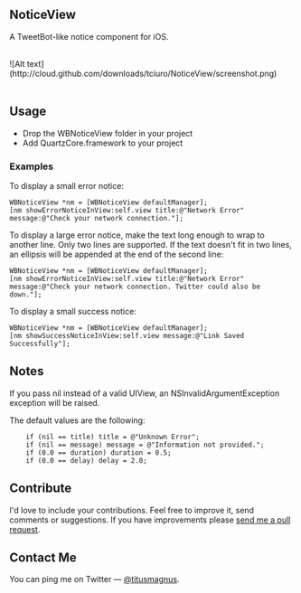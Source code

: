 ## NoticeView

A TweetBot-like notice component for iOS.

<br/>
![Alt text](http://cloud.github.com/downloads/tciuro/NoticeView/screenshot.png)
<br/>
<br/>

## Usage

* Drop the WBNoticeView folder in your project
* Add QuartzCore.framework to your project

### Examples

To display a small error notice:

	WBNoticeView *nm = [WBNoticeView defaultManager];
	[nm showErrorNoticeInView:self.view title:@"Network Error" message:@"Check your network connection."];
	
To display a large error notice, make the text long enough to wrap to another line. Only two lines are supported. If the text doesn't fit in two lines, an ellipsis will be appended at the end of the second line:

	WBNoticeView *nm = [WBNoticeView defaultManager];
	[nm showErrorNoticeInView:self.view title:@"Network Error" message:@"Check your network connection. Twitter could also be down."];

To display a small success notice:

	WBNoticeView *nm = [WBNoticeView defaultManager];
	[nm showSuccessNoticeInView:self.view message:@"Link Saved Successfully"];
	
## Notes

If you pass nil instead of a valid UIView, an NSInvalidArgumentException exception will be raised.

The default values are the following:

        if (nil == title) title = @"Unknown Error";
        if (nil == message) message = @"Information not provided.";
        if (0.0 == duration) duration = 0.5;
        if (0.0 == delay) delay = 2.0;

## Contribute

I'd love to include your contributions. Feel free to improve it, send comments or suggestions. If you have improvements please [send me a pull request](https://github.com/tciuro/NoticeView/pull/new/master).

## Contact Me

You can ping me on Twitter — [@titusmagnus](http://twitter.com/titusmagnus).